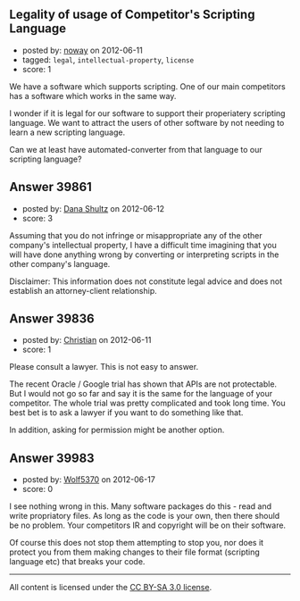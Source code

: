 ## Legality of usage of Competitor's Scripting Language

- posted by: [noway](https://stackexchange.com/users/-1/18054-noway) on 2012-06-11
- tagged: `legal`, `intellectual-property`, `license`
- score: 1

We have a software which supports scripting. One of our main competitors has a software which works in the same way.

I wonder if it is legal for our software to support their properiatery scripting language. We want to attract the users of other software by not needing to learn a new scripting language. 

Can we at least have automated-converter from that language to our scripting language?


## Answer 39861

- posted by: [Dana Shultz](https://stackexchange.com/users/-1/1841-dana-shultz) on 2012-06-12
- score: 3

Assuming that you do not infringe or misappropriate any of the other company's intellectual property, I have a difficult time imagining that you will have done anything wrong by converting or interpreting scripts in the other company's language.

Disclaimer: This information does not constitute legal advice and does not establish an attorney-client relationship.


## Answer 39836

- posted by: [Christian](https://stackexchange.com/users/-1/9952-christian) on 2012-06-11
- score: 1

Please consult a lawyer. This is not easy to answer.

The recent Oracle / Google trial has shown that APIs are not protectable. But I would not go so far and say it is the same for the language of your competitor. The whole trial was pretty complicated and took long time. You best bet is to ask a lawyer if you want to do something like that.

In addition, asking for permission might be another option.


## Answer 39983

- posted by: [Wolf5370](https://stackexchange.com/users/-1/18438-wolf5370) on 2012-06-17
- score: 0

I see nothing wrong in this. Many software packages do this - read and write propriatory files. As long as the code is your own, then there should be no problem. Your competitors IR and copyright will be on their software. 

Of course this does not stop them attempting to stop you, nor does it protect you from them making changes to their file format (scripting language etc) that breaks your code. 



---

All content is licensed under the [CC BY-SA 3.0 license](https://creativecommons.org/licenses/by-sa/3.0/).
